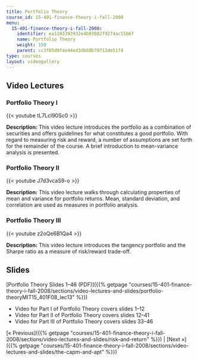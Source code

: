 ```yaml
---
title: Portfolio Theory
course_id: 15-401-finance-theory-i-fall-2008
menu:
  15-401-finance-theory-i-fall-2008:
    identifier: ea1103393932e4b93082f9274ac55b6f
    name: Portfolio Theory
    weight: 150
    parent: cc3f05d9f4e44ed3db60b79712de51f4
type: courses
layout: videogallery
---
```

Video Lectures
--------------

### Portfolio Theory I

{{< youtube tL7Lcl90Sc0 >}}

**Description:** This video lecture introduces the portfolio as a combination of securities and offers guidelines for what constitutes a good portfolio. With regard to measuring risk and reward, a number of assumptions are set forth for the remainder of the course. A brief introduction to mean-variance analysis is presented.

### Portfolio Theory II

{{< youtube J7d3vcaS9-o >}}

**Description:** This video lecture walks through calculating properties of mean and variance for portfolio returns. Mean, standard deviation, and correlation are used as measures in portfolio analysis.

### Portfolio Theory III

{{< youtube z2oQe6B1Qa4 >}}

**Description:** This video lecture introduces the tangency portfolio and the Sharpe ratio as a measure of risk/reward trade-off.

Slides
------

[Portfolio Theory Slides 1–46 (PDF)]({{% getpage "courses/15-401-finance-theory-i-fall-2008/sections/video-lectures-and-slides/portfolio-theoryMIT15_401F08_lec13" %}})

*   Video for Part I of Portfolio Theory covers slides 1–12
*   Video for Part II of Portfolio Theory covers slides 12–41
*   Video for Part III of Portfolio Theory covers slides 33–46

[« Previous]({{% getpage "courses/15-401-finance-theory-i-fall-2008/sections/video-lectures-and-slides/risk-and-return" %}}) | [Next »]({{% getpage "courses/15-401-finance-theory-i-fall-2008/sections/video-lectures-and-slides/the-capm-and-apt" %}})